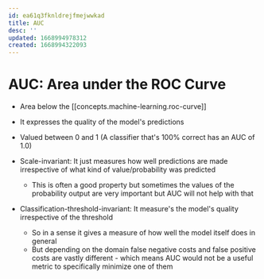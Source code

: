 ```yaml
---
id: ea61q3fknldrejfmejwwkad
title: AUC
desc: ''
updated: 1668994978312
created: 1668994322093
---
```

# AUC: Area under the ROC Curve

- Area below the [[concepts.machine-learning.roc-curve]]
- It expresses the quality of the model's predictions
- Valued between 0 and 1 (A classifier that's 100% correct has an AUC of 1.0)

- Scale-invariant: It just measures how well predictions are made irrespective of what kind of value/probability was
  predicted
  - This is often a good property but sometimes the values of the probability output are very important but AUC will not
    help with that
- Classification-threshold-invariant: It measure's the model's quality irrespective of the threshold
  - So in a sense it gives a measure of how well the model itself does in general
  - But depending on the domain false negative costs and false positive costs are vastly different - which means AUC
    would not be a useful metric to specifically minimize one of them

